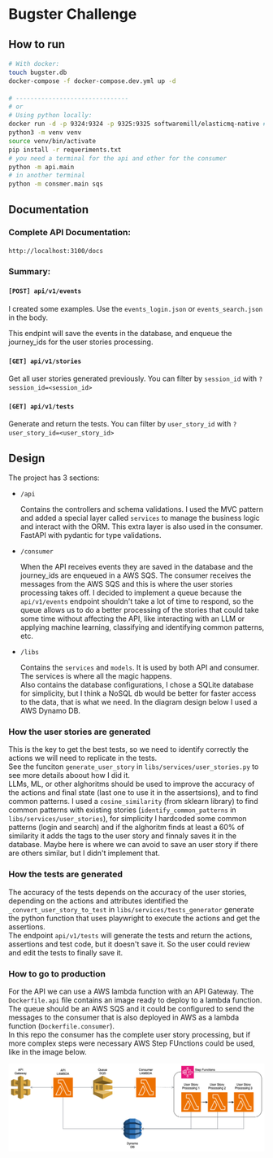 # Bugster Challenge

## How to run
```bash
# With docker:
touch bugster.db
docker-compose -f docker-compose.dev.yml up -d

# -------------------------------
# or
# Using python locally:
docker run -d -p 9324:9324 -p 9325:9325 softwaremill/elasticmq-native # the queue 
python3 -m venv venv
source venv/bin/activate
pip install -r requeriments.txt
# you need a terminal for the api and other for the consumer
python -m api.main
# in another terminal
python -m consmer.main sqs
```

## Documentation

### Complete API Documentation:
`http://localhost:3100/docs`

### Summary:
#### `[POST] api/v1/events`

I created some examples. Use the `events_login.json` or `events_search.json` in the body.

This endpint will save the events in the database, and enqueue the journey_ids for the user stories processing.

#### `[GET] api/v1/stories`

Get all user stories generated previously. You can filter by `session_id` with `?session_id=<session_id>`

#### `[GET] api/v1/tests`

Generate and return the tests. You can filter by `user_story_id` with `?user_story_id=<user_story_id>`

## Design

The project has 3 sections:
- `/api`

    Contains the controllers and schema validations. I used the MVC pattern and added a special layer called `services` to manage the business logic and interact with the ORM. This extra layer is also used in the consumer. FastAPI with pydantic for type validations.

- `/consumer`

    When the API receives events they are saved in the database and the journey_ids are enqueued in a AWS SQS. The consumer receives the messages from the AWS SQS and this is where the user stories processing takes off. I decided to implement a queue because the `api/v1/events` endpoint shouldn't take a lot of time to respond, so the queue allows us to do a better processing of the stories that could take some time without affecting the API, like interacting with an LLM or applying machine learning, classifying and identifying common patterns, etc.

- `/libs`

    Contains the `services` and `models`. It is used by both API and consumer.
    The services is where all the magic happens.  
    Also contains the database configurations, I chose a SQLite database for simplicity, but I think a NoSQL db would be better for faster access to the data, that is what we need. In the diagram design below I used a AWS Dynamo DB.


### How the user stories are generated

This is the key to get the best tests, so we need to identify correctly the actions we will need to replicate in the tests.  
See the funciton `generate_user_story` in `libs/services/user_stories.py` to see more details aboout how I did it.  
LLMs, ML, or other alghoritms should be used to improve the accuracy of the actions and final state (last one to use it in the assertsions), and to find common patterns. I used a `cosine_similarity` (from sklearn library) to find common patterns with existing stories (`identify_common_patterns` in `libs/services/user_stories`), for simplicity I hardcoded some common patterns (login and search) and if the alghoritm finds at least a 60% of similarity it adds the tags to the user story and finnaly saves it in the database. Maybe here is where we can avoid to save an user story if there are others similar, but I didn't implement that.

### How the tests are generated

The accuracy of the tests depends on the accuracy of the user stories, depending on the actions and attributes identified the `_convert_user_story_to_test` in `libs/services/tests_generator` generate the python function that uses playwright to execute the actions and get the assertions.  
The endpoint `api/v1/tests` will generate the tests and return the actions, assertions and test code, but it doesn't save it. So the user could review and edit the tests to finally save it.

### How to go to production

For the API we can use a AWS lambda function with an API Gateway. The `Dockerfile.api` file contains an image ready to deploy to a lambda function.  
The queue should be an AWS SQS and it could be configured to send the messages to the consumer that is also deployed in AWS as a lambda function (`Dockerfile.consumer`).  
In this repo the consumer has the complete user story processing, but if more complex steps were necessary AWS Step FUnctions could be used, like in the image below.


![alt text](aws-diagram.png)